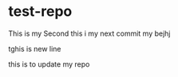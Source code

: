 # test-repo
This is my Second 
this i my next commit my bejhj

tghis is new line



this is to update my repo 


